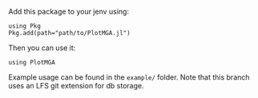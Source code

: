 Add this package to your jenv using:
```
using Pkg
Pkg.add(path="path/to/PlotMGA.jl")
```
Then you can use it:
```
using PlotMGA
```
Example usage can be found in the `example/` folder. Note that this branch uses an LFS git extension for db storage.
